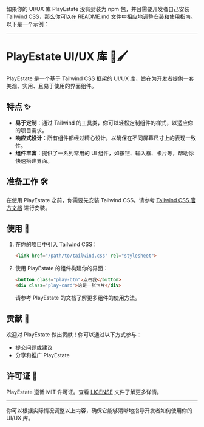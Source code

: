 如果你的 UI/UX 库 PlayEstate 没有封装为 npm 包，并且需要开发者自己安装 Tailwind CSS，那么你可以在 README.md 文件中相应地调整安装和使用指南。以下是一个示例：

---

# PlayEstate UI/UX 库 🎨🖌️

PlayEstate 是一个基于 Tailwind CSS 框架的 UI/UX 库，旨在为开发者提供一套美观、实用、且易于使用的界面组件。

## 特点 ✨

- **易于定制**：通过 Tailwind 的工具类，你可以轻松定制组件的样式，以适应你的项目需求。
- **响应式设计**：所有组件都经过精心设计，以确保在不同屏幕尺寸上的表现一致性。
- **组件丰富**：提供了一系列常用的 UI 组件，如按钮、输入框、卡片等，帮助你快速搭建界面。

## 准备工作 🛠️

在使用 PlayEstate 之前，你需要先安装 Tailwind CSS。请参考 [Tailwind CSS 官方文档](https://tailwindcss.com/docs/installation) 进行安装。

## 使用 🚀

1. 在你的项目中引入 Tailwind CSS：

    ```html
    <link href="/path/to/tailwind.css" rel="stylesheet">
    ```

2. 使用 PlayEstate 的组件构建你的界面：

    ```html
    <button class="play-btn">点击我</button>
    <div class="play-card">这是一张卡片</div>
    ```

    请参考 PlayEstate 的文档了解更多组件的使用方法。

## 贡献 🤝

欢迎对 PlayEstate 做出贡献！你可以通过以下方式参与：

- 提交问题或建议
- 分享和推广 PlayEstate

## 许可证 📄

PlayEstate 遵循 MIT 许可证。查看 [LICENSE](LICENSE) 文件了解更多详情。

---

你可以根据实际情况调整以上内容，确保它能够清晰地指导开发者如何使用你的 UI/UX 库。
